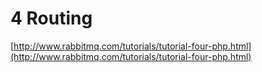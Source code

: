 # 4 Routing
[http://www.rabbitmq.com/tutorials/tutorial-four-php.html](http://www.rabbitmq.com/tutorials/tutorial-four-php.html)
